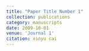 ```yaml
---
title: "Paper Title Number 1"
collection: publications
category: manuscripts
date: 2009-10-01
venue: 'Journal 1'
citation: xinyu cai
---
```

